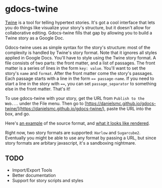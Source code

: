 # gdocs-twine
[Twine](https://twinery.org) is a tool for telling hypertext stories. It's got a cool interface that lets you do things like visualize your story's structure, but it doesn't allow for collaborative editing. Gdocs-twine fills that gap by allowing you to build a Twine story as a Google Doc. 

Gdocs-twine uses as simple syntax for the story's structure: most of the complexity is handled by Twine's story format. Note that it ignores all styles applied in Google Docs. You'll have to style using the Twine story format. A file consists of two parts: the front matter, and a list of passages. The front matter is a series of lines in the form `key: value`. You'll want to set the story's `name` and `format`. After the front matter come the story's passages. Each passage starts with a line in the form `== passage-name`. If you need to start a line in the story with `==`, you can set `passage_separator` to something else in the front matter. That's it!

To use gdocs-twine with your story, get the URL from `Publish to the Web...` under the File menu. Then go to [https://danielsmc.github.io/gdocs-twine/](https://danielsmc.github.io/gdocs-twine/), paste the URL into the box, and go.

Here's [an example](https://docs.google.com/document/d/1qehNM140m47Mykxpcj9JO9tE_ghJDUacv4B6fhs_jmY/pub) of the source format, and [what it looks like rendered](https://danielsmc.github.io/gdocs-twine/?doc=https%3A%2F%2Fdocs.google.com%2Fdocument%2Fd%2F1qehNM140m47Mykxpcj9JO9tE_ghJDUacv4B6fhs_jmY%2Fpub).

Right now, two story formats are supported: `Harlow` and `Sugarcube2`. Eventually you might be able to use any format by passing a URL, but since story formats are arbitary javascript, it's a sandboxing nightmare.

## TODO
* Import/Export Tools
* Better documentation
* Support for story scripts and styles